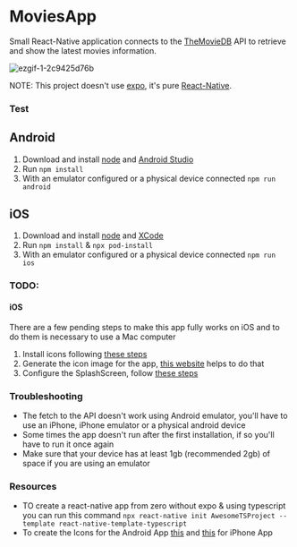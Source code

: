 # MoviesApp

Small React-Native application connects to the [TheMovieDB](https://www.themoviedb.org/) API to retrieve and show the latest movies information.

![ezgif-1-2c9425d76b](https://user-images.githubusercontent.com/48134692/190542939-c6c9ed58-0d8d-4805-8a0c-e41efbd4fc0b.gif)

NOTE: This project doesn't use [expo](https://expo.dev/), it's pure [React-Native](https://reactnative.dev/).

### Test

## Android
1. Download and install [node](https://nodejs.org/) and [Android Studio](https://developer.android.com/)
2. Run `npm install`
3. With an emulator configured or a physical device connected `npm run android`

## iOS
1. Download and install [node](https://nodejs.org/) and [XCode](https://developer.apple.com/xcode/)
2. Run `npm install` & `npx pod-install`
3. With an emulator configured or a physical device connected `npm run ios`

### TODO:
#### iOS
There are a few pending steps to make this app fully works on iOS and to do them is necessary to use a Mac computer
1. Install icons following [these steps](https://github.com/oblador/react-native-vector-icons#ios)
2. Generate the icon image for the app, [this website](https://appicon.co/) helps to do that
3. Configure the SplashScreen, follow [these steps](https://github.com/crazycodeboy/react-native-splash-screen#installation)

### Troubleshooting
- The fetch to the API doesn't work using Android emulator, you'll have to use an iPhone, iPhone emulator or a physical android device
- Some times the app doesn't run after the first installation, if so you'll have to run it once again
- Make sure that your device has at least 1gb (recommended 2gb) of space if you are using an emulator

### Resources
- TO create a react-native app from zero without expo & using typescript you can run this command `npx react-native init AwesomeTSProject --template react-native-template-typescript`
- To create the Icons for the Android App [this](https://romannurik.github.io/AndroidAssetStudio/icons-launcher.html#foreground.type=clipart&foreground.clipart=android&foreground.space.trim=1&foreground.space.pad=0.25&foreColor=rgba(96%2C%20125%2C%20139%2C%200)&backColor=rgb(68%2C%20138%2C%20255)&crop=0&backgroundShape=square&effects=none&name=ic_launcher) and [this](https://appicon.co/) for iPhone App
